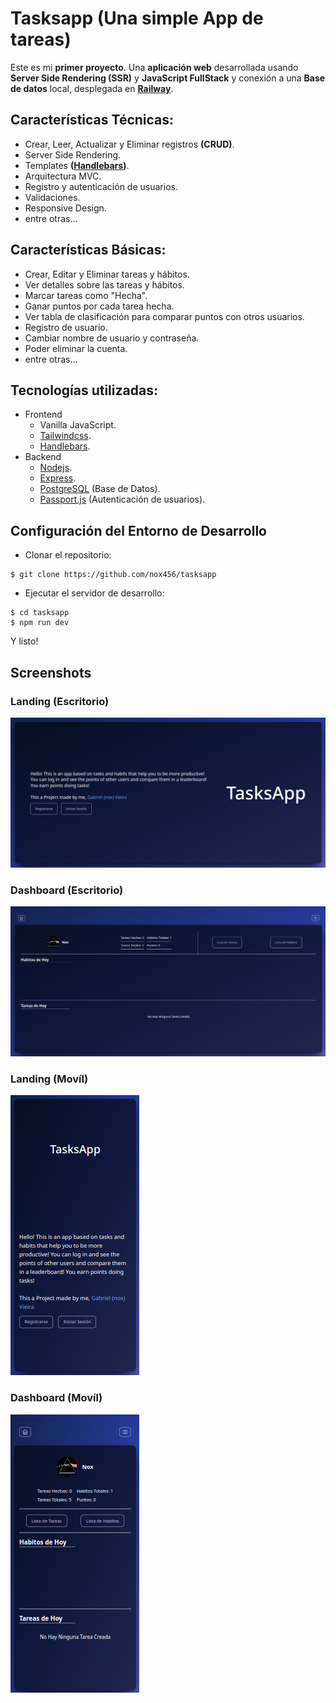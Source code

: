 # Tasksapp (Una simple App de tareas)

Este es mi **primer proyecto**. Una **aplicación web** desarrollada usando **Server Side Rendering (SSR)** y **JavaScript FullStack** y conexión a una **Base de datos** local, desplegada en **[Railway](https://railway.app)**.

## Características Técnicas:
* Crear, Leer, Actualizar y Eliminar registros **(CRUD)**.
* Server Side Rendering.
* Templates **([Handlebars](https://handlebarsjs.com))**.
* Arquitectura MVC.
* Registro y autenticación de usuarios.
* Validaciones.
* Responsive Design.
* entre otras...

## Características Básicas:
* Crear, Editar y Eliminar tareas y hábitos.
* Ver detalles sobre las tareas y hábitos.
* Marcar tareas como "Hecha".
* Ganar puntos por cada tarea hecha.
* Ver tabla de clasificación para comparar puntos con otros usuarios.
* Registro de usuario.
* Cambiar nombre de usuario y contraseña.
* Poder eliminar la cuenta.
* entre otras...

## Tecnologías utilizadas:
* Frontend
    * Vanilla JavaScript.
    * [Tailwindcss](https://tailwindcss.com).
    * [Handlebars](https://handlebarsjs.com).
* Backend
    * [Nodejs](https://nodejs.org).
    * [Express](https://expressjs.com).
    * [PostgreSQL](https://postgresql.org) (Base de Datos).
    * [Passport.js](https://passportjs.org) (Autenticación de usuarios).

## Configuración del Entorno de Desarrollo

* Clonar el repositorio:
```shell
$ git clone https://github.com/nox456/tasksapp
```

* Ejecutar el servidor de desarrollo:
```shell
$ cd tasksapp
$ npm run dev
```

Y listo!

## Screenshots

### Landing (Escritorio)
![](docs/screenshot1.png)

### Dashboard (Escritorio)
![](docs/screenshot2.png)

### Landing (Movíl)
![](docs/mb_screenshot2.png)

### Dashboard (Movíl)
![](docs/mb_screenshot1.png)

